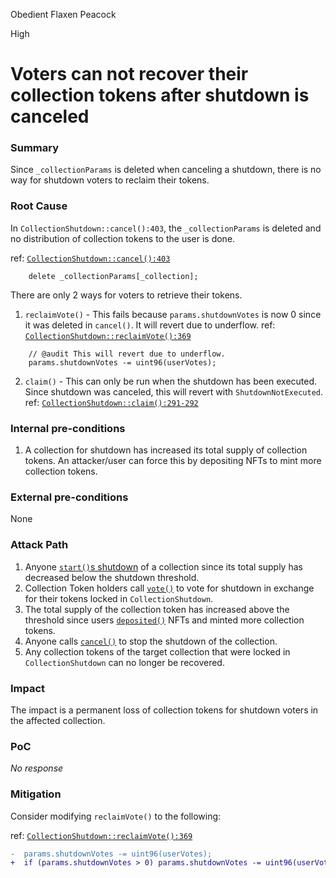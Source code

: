 Obedient Flaxen Peacock

High

# Voters can not recover their collection tokens after shutdown is canceled

### Summary

Since `_collectionParams` is deleted when canceling a shutdown, there is no way for shutdown voters to reclaim their tokens.

### Root Cause

In `CollectionShutdown::cancel():403`, the `_collectionParams` is deleted and no distribution of collection tokens to the user is done.

ref: [`CollectionShutdown::cancel():403`](https://github.com/sherlock-audit/2024-08-flayer/blob/main/flayer/src/contracts/utils/CollectionShutdown.sol#L403)
```solidity
    delete _collectionParams[_collection];
```

There are only 2 ways for voters to retrieve their tokens.
1. `reclaimVote()` - This fails because `params.shutdownVotes` is now 0 since it was deleted in `cancel()`. It will revert due to underflow.
ref: [`CollectionShutdown::reclaimVote():369`](https://github.com/sherlock-audit/2024-08-flayer/blob/main/flayer/src/contracts/utils/CollectionShutdown.sol#L368-L370)
```solidity
    // @audit This will revert due to underflow.
    params.shutdownVotes -= uint96(userVotes);
```
2.  `claim()` - This can only be run when the shutdown has been executed. Since shutdown was canceled, this will revert with `ShutdownNotExecuted`.
ref: [`CollectionShutdown::claim():291-292`](https://github.com/sherlock-audit/2024-08-flayer/blob/main/flayer/src/contracts/utils/CollectionShutdown.sol#L291-L292)

### Internal pre-conditions

1. A collection for shutdown has increased its total supply of collection tokens. An attacker/user can force this by depositing NFTs to mint more collection tokens.

### External pre-conditions

None

### Attack Path

1. Anyone [`start()`s shutdown](https://github.com/sherlock-audit/2024-08-flayer/blob/main/flayer/src/contracts/utils/CollectionShutdown.sol#L147) of a collection since its total supply has decreased below the shutdown threshold. 
2. Collection Token holders call [`vote()`](https://github.com/sherlock-audit/2024-08-flayer/blob/main/flayer/src/contracts/utils/CollectionShutdown.sol#L197) to vote for shutdown in exchange for their tokens locked in `CollectionShutdown`.
3. The total supply of the collection token has increased above the threshold since users [`deposited()`](https://github.com/sherlock-audit/2024-08-flayer/blob/main/flayer/src/contracts/Locker.sol#L163) NFTs and minted more collection tokens.
4. Anyone calls [`cancel()`](https://github.com/sherlock-audit/2024-08-flayer/blob/main/flayer/src/contracts/utils/CollectionShutdown.sol#L390-L405) to stop the shutdown of the collection.
5. Any collection tokens of the target collection that were locked in `CollectionShutdown` can no longer be recovered.

### Impact

The impact is a permanent loss of collection tokens for shutdown voters in the affected collection.

### PoC

_No response_

### Mitigation

Consider modifying `reclaimVote()` to the following:

ref: [`CollectionShutdown::reclaimVote():369`](https://github.com/sherlock-audit/2024-08-flayer/blob/main/flayer/src/contracts/utils/CollectionShutdown.sol#L369)
```diff
-  params.shutdownVotes -= uint96(userVotes);
+  if (params.shutdownVotes > 0) params.shutdownVotes -= uint96(userVotes); 
```